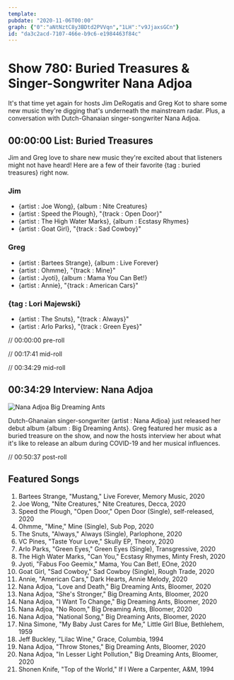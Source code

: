 ```yaml
---
template: 
pubdate: "2020-11-06T00:00"
graph: {"0":"aNtNztC8y3BDtd2PVVqn","1LH":"v9JjaxsGCn"}
id: "da3c2acd-7107-466e-b9c6-e1984463f84c"
---
```






# Show 780: Buried Treasures & Singer-Songwriter Nana Adjoa

It's that time yet again for hosts Jim DeRogatis and Greg Kot to share some new music they're digging that's underneath the mainstream radar. Plus, a conversation with Dutch-Ghanaian singer-songwriter Nana Adjoa.



## 00:00:00 List: Buried Treasures

Jim and Greg love to share new music they're excited about that listeners might not have heard! Here are a few of their favorite {tag : buried treasures} right now.


### Jim

- {artist : Joe Wong}, {album : Nite Creatures}
- {artist : Speed the Plough}, "{track : Open Door}"
- {artist : The High Water Marks}, {album : Ecstasy Rhymes}
- {artist : Goat Girl}, "{track : Sad Cowboy}"


### Greg

- {artist : Bartees Strange}, {album : Live Forever}
- {artist : Ohmme}, "{track : Mine}"
- {artist : Jyoti}, {album : Mama You Can Bet!}
- {artist : Annie}, "{track : American Cars}"


### {tag : Lori Majewski}

- {artist : The Snuts}, "{track : Always}"
- {artist : Arlo Parks}, "{track : Green Eyes}"

// 00:00:00 pre-roll

// 00:17:41 mid-roll

// 00:34:29 mid-roll



## 00:34:29 Interview: Nana Adjoa

![Nana Adjoa Big Dreaming Ants](https://static.soundopinions.org/assets/780/1LH1.jpg)

Dutch-Ghanaian singer-songwriter {artist : Nana Adjoa} just released her debut album {album : Big Dreaming Ants}. Greg featured her music as a buried treasure on the show, and now the hosts interview her about what it's like to release an album during COVID-19 and her musical influences.

// 00:50:37 post-roll



## Featured Songs

1. Bartees Strange, "Mustang," Live Forever, Memory Music, 2020
2. Joe Wong, "Nite Creatures," Nite Creatures, Decca, 2020
3. Speed the Plough, "Open Door," Open Door (Single), self-released, 2020
4. Ohmme, "Mine," Mine (Single), Sub Pop, 2020
5. The Snuts, "Always," Always (Single), Parlophone, 2020
6. VC Pines, "Taste Your Love," Skully EP, Theory, 2020
7. Arlo Parks, "Green Eyes," Green Eyes (Single), Transgressive, 2020
8. The High Water Marks, "Can You," Ecstasy Rhymes, Minty Fresh, 2020
9. Jyoti, "Fabus Foo Geemix," Mama, You Can Bet!, EOne, 2020
10. Goat Girl, "Sad Cowboy," Sad Cowboy (Single), Rough Trade, 2020
11. Annie, "American Cars," Dark Hearts, Annie Melody, 2020
12. Nana Adjoa, "Love and Death," Big Dreaming Ants, Bloomer, 2020
13. Nana Adjoa, "She's Stronger," Big Dreaming Ants, Bloomer, 2020
14. Nana Adjoa, "I Want To Change," Big Dreaming Ants, Bloomer, 2020
15. Nana Adjoa, "No Room," Big Dreaming Ants, Bloomer, 2020
16. Nana Adjoa, "National Song," Big Dreaming Ants, Bloomer, 2020
17. Nina Simone, "My Baby Just Cares for Me," Little Girl Blue, Bethlehem, 1959
18. Jeff Buckley, "Lilac Wine," Grace, Columbia, 1994
19. Nana Adjoa, "Throw Stones," Big Dreaming Ants, Bloomer, 2020
20. Nana Adjoa, "In Lesser Light Pollution," Big Dreaming Ants, Bloomer, 2020
21. Shonen Knife, "Top of the World," If I Were a Carpenter, A&M, 1994
